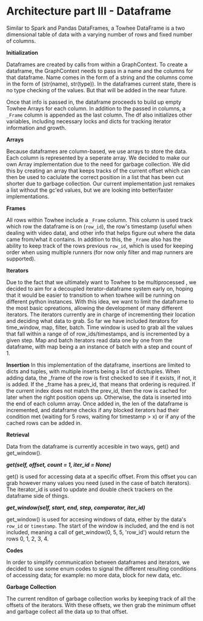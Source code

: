 # Architecture part III - Dataframe

Similar to Spark and Pandas DataFrames, a Towhee DataFrame is a two dimensional table of data with a varying number of rows and fixed number of columns.

**Initialization**

Dataframes are created by calls from within a GraphContext. To create a dataframe, the GraphContext needs to pass in a name and the columns for that dataframe. Name comes in the form of a string and the columns come in the form of (str(name), str(type)). In the dataframes current state, there is no type checking of the values. But that will be added in the near future.

Once that info is passed in, the dataframe proceeds to build up empty Towhee Arrays for each column. In addition to the passed in columns, a `_Frame` column is appended as the last column. The df also initializes other variables, including necessary locks and dicts for tracking iterator information and growth.

**Arrays**

Because dataframes are column-based, we use arrays to store the data. Each column is represented by a seperate array. We decided to make our own Array implementation due to the need for garbage collection. We did this by creating an array that keeps tracks of the current offset which can then be used to caclulate the correct position in a list that has been cut shorter due to garbage collection. Our current implementation just remakes a list without the gc'ed values, but we are looking into better/faster implementations.

**Frames**

All rows within Towhee include a `_Frame` column. This column is used track which row the dataframe is on (`row_id`), the row's timestamp (useful when dealing with video data), and other info that helps figure out where the data came from/what it contains. In addition to this, the `_Frame` also has the ability to keep track of the rows previous `row_id`, which is used for keeping order when using multiple runners (for now only filter and map runners are supported).


**Iterators**

Due to the fact that we ultimately want to Towhee to be multiprocessed , we decided to aim for a decoupled iterator-dataframe system early on, hoping that it would be easier to transition to when towhee will be running on different python instances. With this idea, we want to limit the dataframe to the most basic opreations, allowing the development of many different iterators. The iterators currently are in charge of incrementing their location and deciding what data to grab. So far we have included iterators for time_window, map, filter, batch. Time window is used to grab all the values that fall within a range of of row_ids/timestamps, and is incremented by a given step. Map and batch iterators read data one by one from the dataframe, with map being a an instance of batch with a step and count of 1.  


**Insertion**
In this implementation of the dataframe, insertions are limited to dicts and tuples, with multiple inserts being a list of dict/tuples. When adding data, the _frame of the row is first checked to see if it exists, if not, it is added. If the _frame has a prev_id, that means that ordering is required. If the current index does not match the prev_id, then the row is cached for later when the right position opens up. Otherwise, the data is inserted into the end of each column array. Once added in, the len of the dataframe is incremented, and dataframe checks if any blocked iterators had their condition met (waiting for 5 rows, waiting for timestamp > x) or if any of the cached rows can be added in.

**Retrieval**

Data from the dataframe is currently accesible in two ways, get() and get_window().

***get(self, offset, count = 1, iter_id = None)***

get() is used for accessing data at a specific offset. From this offset you can grab however many values you need (used in the case of batch iterators). The iterator_id is used to update and double check trackers on the dataframe side of things.

***get_window(self, start, end, step, comparator, iter_id)***

get_window() is used for accesing windows of data, either by the data's `row_id` or `timestamp`. The start of the window is included, and the end is not included, meaning a call of get_window(0, 5, 5, 'row_id') would return the rows 0, 1, 2, 3, 4.

**Codes**

In order to simplify communication between dataframes and iterators, we decided to use some enum codes to signal the different resulting conditions of accessing data; for example: no more data, block for new data, etc.

**Garbage Collection**

The current renditon of garbage collection works by keeping track of all the offsets of the iterators. With these offsets, we then grab the minimum offset and garbage collect all the data up to that offset.
